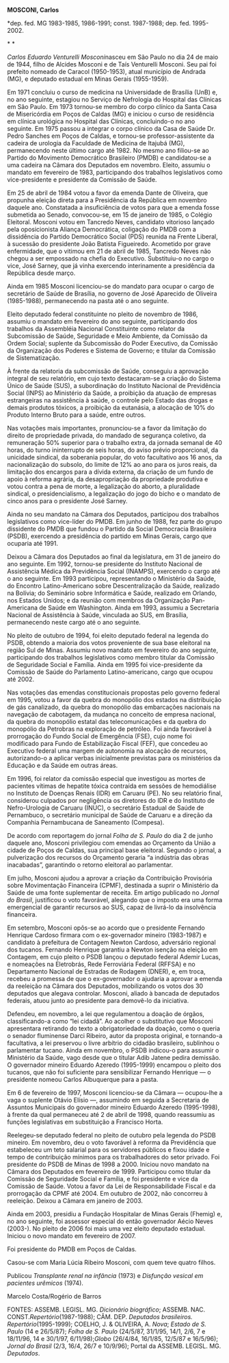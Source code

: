 **MOSCONI, Carlos**

\*dep. fed. MG 1983-1985, 1986-1991; const. 1987-1988; dep. fed.
1995-2002.

* *

*Carlos Eduardo Venturelli Mosconi*nasceu em São Paulo no dia 24 de maio
de 1944, filho de Alcides Mosconi e de Taís Venturelli Mosconi. Seu pai
foi prefeito nomeado de Caracol (1950-1953), atual município de Andrada
(MG), e deputado estadual em Minas Gerais (1955-1959).

Em 1971 concluiu o curso de medicina na Universidade de Brasília (UnB)
e, no ano seguinte, estagiou no Serviço de Nefrologia do Hospital das
Clínicas em São Paulo. Em 1973 tornou-se membro do corpo clínico da
Santa Casa de Misericórdia em Poços de Caldas (MG) e iniciou o curso de
residência em clínica urológica no Hospital das Clínicas, concluindo-o
no ano seguinte. Em 1975 passou a integrar o corpo clínico da Casa de
Saúde Dr. Pedro Sanches em Poços de Caldas, e tornou-se
professor-assistente da cadeira de urologia da Faculdade de Medicina de
Itajubá (MG), permanecendo neste último cargo até 1982. No mesmo ano
filiou-se ao Partido do Movimento Democrático Brasileiro (PMDB) e
candidatou-se a uma cadeira na Câmara dos Deputados em novembro. Eleito,
assumiu o mandato em fevereiro de 1983, participando dos trabalhos
legislativos como vice-presidente e presidente da Comissão de Saúde.

Em 25 de abril de 1984 votou a favor da emenda Dante de Oliveira, que
propunha eleição direta para a Presidência da República em novembro
daquele ano. Constatada a insuficiência de votos para que a emenda fosse
submetida ao Senado, convocou-se, em 15 de janeiro de 1985, o Colégio
Eleitoral. Mosconi votou em Tancredo Neves, candidato vitorioso lançado
pela oposicionista Aliança Democrática, coligação do PMDB com a
dissidência do Partido Democrático Social (PDS) reunida na Frente
Liberal, à sucessão do presidente João Batista Figueiredo. Acometido por
grave enfermidade, que o vitimou em 21 de abril de 1985, Tancredo Neves
não chegou a ser empossado na chefia do Executivo. Substituiu-o no cargo
o vice, José Sarney, que já vinha exercendo interinamente a presidência
da República desde março.

Ainda em 1985 Mosconi licenciou-se do mandato para ocupar o cargo de
secretário de Saúde de Brasília, no governo de José Aparecido de
Oliveira (1985-1988), permanecendo na pasta até o ano seguinte.

Eleito deputado federal constituinte no pleito de novembro de 1986,
assumiu o mandato em fevereiro do ano seguinte, participando dos
trabalhos da Assembléia Nacional Constituinte como relator da
Subcomissão de Saúde, Seguridade e Meio Ambiente, da Comissão da Ordem
Social; suplente da Subcomissão do Poder Executivo, da Comissão da
Organização dos Poderes e Sistema de Governo; e titular da Comissão de
Sistematização.

À frente da relatoria da subcomissão de Saúde, conseguiu a aprovação
integral de seu relatório, em cujo texto destacaram-se a criação do
Sistema Único de Saúde (SUS), a subordinação do Instituto Nacional de
Previdência Social (INPS) ao Ministério da Saúde, a proibição da atuação
de empresas estrangeiras na assistência à saúde, o controle pelo Estado
das drogas e demais produtos tóxicos, a proibição da eutanásia, a
alocação de 10% do Produto Interno Bruto para a saúde, entre outros.

Nas votações mais importantes, pronunciou-se a favor da limitação do
direito de propriedade privada, do mandado de segurança coletivo, da
remuneração 50% superior para o trabalho extra, da jornada semanal de 40
horas, do turno ininterrupto de seis horas, do aviso prévio
proporcional, da unicidade sindical, da soberania popular, do voto
facultativo aos 16 anos, da nacionalização do subsolo, do limite de 12%
ao ano para os juros reais, da limitação dos encargos para a dívida
externa, da criação de um fundo de apoio à reforma agrária, da
desapropriação da propriedade produtiva e votou contra a pena de morte,
a legalização do aborto, a pluralidade sindical, o presidencialismo, a
legalização do jogo do bicho e o mandato de cinco anos para o presidente
José Sarney.

Ainda no seu mandato na Câmara dos Deputados, participou dos trabalhos
legislativos como vice-líder do PMDB. Em junho de 1988, fez parte do
grupo dissidente do PMDB que fundou o Partido da Social Democracia
Brasileira (PSDB), exercendo a presidência do partido em Minas Gerais,
cargo que ocuparia até 1991.

Deixou a Câmara dos Deputados ao final da legislatura, em 31 de janeiro
do ano seguinte. Em 1992, tornou-se presidente do Instituto Nacional de
Assistência Médica da Previdência Social (INAMPS), exercendo o cargo até
o ano seguinte. Em 1993 participou, representando o Ministério da Saúde,
do Encontro Latino-Americano sobre Descentralização da Saúde, realizado
na Bolívia; do Seminário sobre Informática e Saúde, realizado em
Orlando, nos Estados Unidos; e da reunião com membros da Organização
Pan-Americana de Saúde em Washington. Ainda em 1993, assumiu a
Secretaria Nacional de Assistência à Saúde, vinculada ao SUS, em
Brasília, permanecendo neste cargo até o ano seguinte.

No pleito de outubro de 1994, foi eleito deputado federal na legenda do
PSDB, obtendo a maioria dos votos proveniente de sua base eleitoral na
região Sul de Minas. Assumiu novo mandato em fevereiro do ano seguinte,
participando dos trabalhos legislativos como membro titular da Comissão
de Seguridade Social e Família. Ainda em 1995 foi vice-presidente da
Comissão de Saúde do Parlamento Latino-americano, cargo que ocupou até
2002.

Nas votações das emendas constitucionais propostas pelo governo federal
em 1995, votou a favor da quebra do monopólio dos estados na
distribuição de gás canalizado, da quebra do monopólio das embarcações
nacionais na navegação de cabotagem, da mudança no conceito de empresa
nacional, da quebra do monopólio estatal das telecomunicações e da
quebra do monopólio da Petrobras na exploração de petróleo. Foi ainda
favorável à prorrogação do Fundo Social de Emergência (FSE), cujo nome
foi modificado para Fundo de Estabilização Fiscal (FEF), que concedeu ao
Executivo federal uma margem de autonomia na alocação de recursos,
autorizando-o a aplicar verbas inicialmente previstas para os
ministérios da Educação e da Saúde em outras áreas.

Em 1996, foi relator da comissão especial que investigou as mortes de
pacientes vítimas de hepatite tóxica contraída em sessões de hemodiálise
no Instituto de Doenças Renais (IDR) em Caruaru (PE). No seu relatório
final, considerou culpados por negligência os diretores do IDR e do
Instituto de Nefro-Urologia de Caruaru (INUC), o secretário Estadual de
Saúde de Pernambuco, o secretário municipal de Saúde de Caruaru e a
direção da Companhia Pernambucana de Saneamento (Compesa).

De acordo com reportagem do jornal *Folha de S. Paulo* do dia 2 de junho
daquele ano, Mosconi privilegiou com emendas ao Orçamento da União a
cidade de Poços de Caldas, sua principal base eleitoral. Segundo o
jornal, a pulverização dos recursos do Orçamento geraria “a indústria
das obras inacabadas”, garantindo o retorno eleitoral ao parlamentar.

Em julho, Mosconi ajudou a aprovar a criação da Contribuição Provisória
sobre Movimentação Financeira (CPMF), destinada a suprir o Ministério da
Saúde de uma fonte suplementar de receita. Em artigo publicado no
*Jornal do Brasil*, justificou o voto favorável, alegando que o imposto
era uma forma emergencial de garantir recursos ao SUS, capaz de livrá-lo
da insolvência financeira.

Em setembro, Mosconi opôs-se ao acordo que o presidente Fernando
Henrique Cardoso firmara com o ex-governador mineiro (1983-1987) e
candidato à prefeitura de Contagem Newton Cardoso, adversário regional
dos tucanos. Fernando Henrique garantiu a Newton isenção na eleição em
Contagem, em cujo pleito o PSDB lançou o deputado federal Ademir Lucas,
e nomeações na Eletrobrás, Rede Ferroviária Federal (RFFSA) e no
Departamento Nacional de Estradas de Rodagem (DNER), e, em troca,
recebeu a promessa de que o ex-governador o ajudaria a aprovar a emenda
da reeleição na Câmara dos Deputados, mobilizando os votos dos 30
deputados que alegava controlar. Mosconi, aliado à bancada de deputados
federais, atuou junto ao presidente para demovê-lo da iniciativa.

Defendeu, em novembro, a lei que regulamentou a doação de órgãos,
classificando-a como “lei cidadã”. Ao acolher o substitutivo que Mosconi
apresentara retirando do texto a obrigatoriedade da doação, como o
queria o senador fluminense Darci Ribeiro, autor da proposta original, e
tornando-a facultativa, a lei preservou o livre arbítrio do cidadão
brasileiro, sublinhou o parlamentar tucano. Ainda em novembro, o PSDB
indicou-o para assumir o Ministério da Saúde, vago desde que o titular
Adib Jatene pedira demissão. O governador mineiro Eduardo Azeredo
(1995-1999) encampou o pleito dos tucanos, que não foi suficiente para
sensibilizar Fernando Henrique — o presidente nomeou Carlos Albuquerque
para a pasta.

Em 6 de fevereiro de 1997, Mosconi licenciou-se da Câmara — ocupou-lhe a
vaga o suplente Otávio Elísio —, assumindo em seguida a Secretaria de
Assuntos Municipais do governador mineiro Eduardo Azeredo (1995-1998), à
frente da qual permaneceu até 2 de abril de 1998, quando reassumiu as
funções legislativas em substituição a Francisco Horta.

Reelegeu-se deputado federal no pleito de outubro pela legenda do PSDB
mineiro. Em novembro, deu o voto favorável à reforma da Previdência que
estabeleceu um teto salarial para os servidores públicos e fixou idade e
tempo de contribuição mínimos para os trabalhadores do setor privado.
Foi presidente do PSDB de Minas de 1998 a 2000. Iniciou novo mandato na
Câmara dos Deputados em fevereiro de 1999. Participou como titular da
Comissão de Seguridade Social e Família, e foi presidente e vice da
Comissão de Saúde. Votou a favor da Lei de Responsabilidade Fiscal e da
prorrogação da CPMF até 2004. Em outubro de 2002, não concorreu à
reeleição. Deixou a Câmara em janeiro de 2003.

Ainda em 2003, presidiu a Fundação Hospitalar de Minas Gerais (Fhemig)
e, no ano seguinte, foi assessor especial do então governador Aécio
Neves (2003-). No pleito de 2006 foi mais uma vez eleito deputado
estadual. Iniciou o novo mandato em fevereiro de 2007.

Foi presidente do PMDB em Poços de Caldas.

Casou-se com Maria Lúcia Ribeiro Mosconi, com quem teve quatro filhos.

Publicou *Transplante renal na infância* (1973) e *Disfunção vesical em
pacientes urêmicos* (1974).

Marcelo Costa/Rogério de Barros

FONTES: ASSEMB. LEGISL. MG. *Dicionário biográfico*; ASSEMB. NAC.
CONST.*Repertório*(1987-1988); CÂM. DEP. *Deputados brasileiros.
Repertório*(1995-1999); COELHO, J. & OLIVEIRA, A. *Nova*; *Estado de S.
Paulo* (14 e 26/5/87); *Folha de S. Paulo* (24/5/87, 31/1/95, 14/1, 2/6,
7 e 18/11/96, 14 e 30/1/97, 6/11/98);*Globo* (26/4/84, 16/1/85, 12/5/87
e 16/5/96); *Jornal do Brasil* (2/3, 16/4, 26/7 e 10/9/96); Portal da
ASSEMB. LEGISL. MG. *Deputados*.

 

